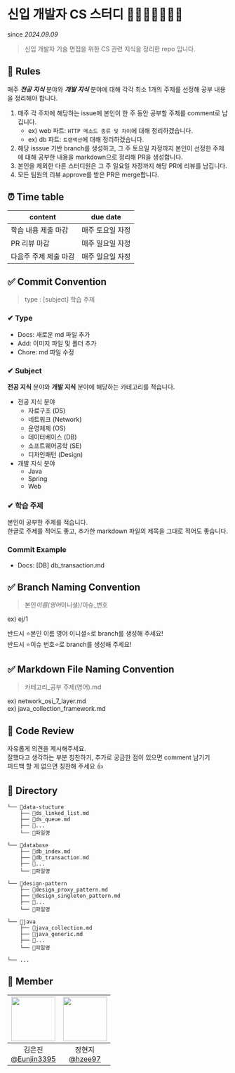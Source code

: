 # 신입 개발자 CS 스터디 👨🏻‍💻👩🏻‍💻🔥

since _2024.09.09_

> 신입 개발자 기술 면접을 위한 CS 관련 지식을 정리한 repo 입니다.

## 📌 Rules

매주 _**전공 지식**_ 분야와 _**개발 지식**_ 분야에 대해 각각 최소 1개의 주제를 선정해 공부 내용을 정리해야 합니다.

1. 매주 각 주차에 해당하는 issue에 본인이 한 주 동안 공부할 주제를 comment로 남깁니다.
   - ex) web 파트: `HTTP 메소드 종류 및 차이`에 대해 정리하겠습니다.
   - ex) db 파트: `트랜잭션`에 대해 정리하겠습니다.
2. 해당 isssue 기반 branch를 생성하고, 그 주 토요일 자정까지 본인이 선정한 주제에 대해 공부한 내용을 markdown으로 정리해 PR을 생성합니다.
3. 본인을 제외한 다른 스터디원은 그 주 일요일 자정까지 해당 PR에 리뷰를 남깁니다.
4. 모든 팀원의 리뷰 approve를 받은 PR은 merge합니다.

## ⏰ Time table

| content               | due date         |
| --------------------- | ---------------- |
| 학습 내용 제출 마감   | 매주 토요일 자정 |
| PR 리뷰 마감          | 매주 일요일 자정 |
| 다음주 주제 제출 마감 | 매주 일요일 자정 |

## ✅ Commit Convention

> type : [subject] 학습 주제

### ✔ Type

- Docs: 새로운 md 파일 추가
- Add: 이미지 파일 및 폴더 추가
- Chore: md 파일 수정

### ✔ Subject

**전공 지식** 분야와 **개발 지식** 분야에 해당하는 카테고리를 적습니다.

- 전공 지식 분야
  - 자료구조 (DS)
  - 네트워크 (Network)
  - 운영체제 (OS)
  - 데이터베이스 (DB)
  - 소프트웨어공학 (SE)
  - 디자인패턴 (Design)
- 개발 지식 분야
  - Java
  - Spring
  - Web

### ✔ 학습 주제

본인이 공부한 주제를 적습니다.  
한글로 주제를 적어도 좋고, 추가한 markdown 파일의 제목을 그대로 적어도 좋습니다.

### Commit Example

- Docs: [DB] db_transaction.md

## ✅ Branch Naming Convention

> 본인*이름(영어*이니셜)/이슈\_번호

ex) ej/1

반드시 ⭐본인 이름 영어 이니셜⭐로 branch를 생성해 주세요!  
반드시 ⭐이슈 번호⭐로 branch를 생성해 주세요!

## ✅ Markdown File Naming Convention

> 카테고리\_공부 주제(영어).md

ex) network_osi_7_layer.md  
ex) java_collection_framework.md

## 👥 Code Review

자유롭게 의견을 제시해주세요.  
잘했다고 생각하는 부분 칭찬하기, 추가로 궁금한 점이 있으면 comment 남기기  
피드백 할 게 없으면 칭찬해 주세요 👍

## 📂 Directory

```
└── 📂data-stucture
    ├── 💾ds_linked_list.md
    ├── 💾ds_queue.md
    ├── 💾...
    └── 💾파일명

└── 📂database
    ├── 💾db_index.md
    ├── 💾db_transaction.md
    ├── 💾...
    └── 💾파일명

└── 📂design-pattern
    ├── 💾design_proxy_pattern.md
    ├── 💾design_singleton_pattern.md
    ├── 💾...
    └── 💾파일명

└── 📂java
    ├── 💾java_collection.md
    ├── 💾java_generic.md
    ├── 💾...
    └── 💾파일명

└── ...
```

## 👥 Member

| <img src="https://avatars.githubusercontent.com/u/114724403?v=4" width="100" height="100"/> | <img src="https://avatars.githubusercontent.com/u/136284855?v=4" width="100" height="100"/> |
| :-----------------------------------------------------------------------------------------: | :-----------------------------------------------------------------------------------------: |
|                   김은진<br/>[@Eunjin3395](https://github.com/Eunjin3395)                   |                       장현지<br/>[@hzee97](https://github.com/hzee97)                       |

<br/>
